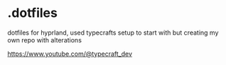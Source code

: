 # .dotfiles
dotfiles for hyprland, used typecrafts setup to start with but creating my own repo with alterations

https://www.youtube.com/@typecraft_dev

